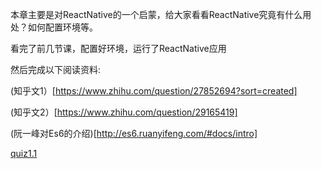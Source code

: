 本章主要是对ReactNative的一个启蒙，给大家看看ReactNative究竟有什么用处？如何配置环境等。

看完了前几节课，配置好环境，运行了ReactNative应用

然后完成以下阅读资料:

(知乎文1）[https://www.zhihu.com/question/27852694?sort=created]

(知乎文2）[https://www.zhihu.com/question/29165419]

(阮一峰对Es6的介绍)[http://es6.ruanyifeng.com/#docs/intro]


[quiz1.1](quiz1_1.md)
